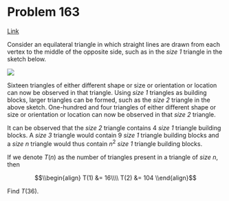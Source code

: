# Problem 163

[Link](https://projecteuler.net/problem=163)

Consider an equilateral triangle in which straight lines are drawn from each vertex to the middle of the opposite side, such as in the *size $1$* triangle in the sketch below.

![](resources/images/0163.gif?1678992055)

Sixteen triangles of either different shape or size or orientation or location can now be observed in that triangle. Using *size $1$* triangles as building blocks, larger triangles can be formed, such as the *size $2$* triangle in the above sketch. One-hundred and four triangles of either different shape or size or orientation or location can now be observed in that *size $2$* triangle.

It can be observed that the *size $2$* triangle contains $4$ *size $1$* triangle building blocks. A *size $3$* triangle would contain $9$ *size $1$* triangle building blocks and a *size $n$* triangle would thus contain $n^2$ *size $1$* triangle building blocks.

If we denote $T(n)$ as the number of triangles present in a triangle of *size $n$*, then

$$\\begin{align} T(1) &= 16\\\\ T(2) &= 104 \\end{align}$$

Find $T(36)$.